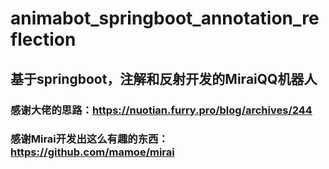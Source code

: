 # animabot_springboot_annotation_reflection
## 基于springboot，注解和反射开发的MiraiQQ机器人

### 感谢大佬的思路：https://nuotian.furry.pro/blog/archives/244 
### 感谢Mirai开发出这么有趣的东西：https://github.com/mamoe/mirai
